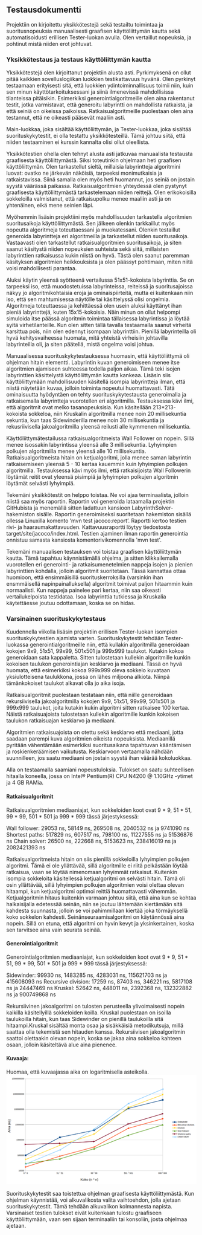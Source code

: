 ## Testausdokumentti

Projektiin on kirjoitettu yksikkötestejä sekä testailtu toimintaa ja suoritusnopeuksia manuaalisesti graafisen käyttöliittymän kautta sekä automatisoidusti erillisen Tester-luokan avulla. Olen vertaillut nopeuksia, ja pohtinut mistä niiden erot johtuvat.

### Yksikkötestaus ja testaus käyttöliittymän kautta

Yksikkötestejä olen kirjoittanut projektiin alusta asti. Pyrkimyksenä on ollut pitää kaikkien sovelluslogiikan luokkien testikattavuus hyvänä. Olen pyrkinyt testaamaan erityisesti sitä, että luokkien ydintoiminnallisuus toimii niin, kuin sen minun käyttötarkoituksessani ja siinä ilmenevissä mahdollisissa tilanteissa pitäisikin. Esimerkiksi generointialgoritmeille olen aina rakentanut testit, jotka varmistavat, että generoitu labyrintti on mahdollista ratkaista, ja että seiniä on oikeissa paikoissa. Ratkaisualgoritmeille puolestaan olen aina testannut, että ne oikeasti pääsevät maaliin asti.

Main-luokkaa, joka sisältää käyttöliittymän, ja Tester-luokkaa, joka sisältää suorituskykytestit, ei olla testattu yksikkötesteillä. Tämä johtuu siitä, että niiden testaaminen ei kurssin kannalta olisi ollut oleellista.

Yksikkötestien ohella olen tehnyt alusta asti jatkuvaa manuaalista testausta graafisesta käyttöliittymästä. Siksi toteutinkin ohjelmaan heti graafisen käyttöliittymän. Olen tarkastellut sieltä, millaisia labyrintteja algoritmini luovat: ovatko ne järkevän näköisiä, tarpeeksi monimutkaisia ja ratkaistavissa. Siinä samalla olen myös heti huomannut, jos seiniä on jostain syystä väärässä paikassa. Ratkaisualgoritmien yhteydessä olen pystynyt graafisesta käyttöliittymästä tarkastelemaan niiden reittejä. Olen erikokoisilla sokkeloilla valmistanut, että ratkaisupolku menee maaliin asti ja on yhtenäinen, eikä mene seinien läpi.

Myöhemmin lisäsin projektiini myös mahdollisuuden tarkastella algoritmien suoritusaikoja käyttöliittymästä. Sen jälkeen olenkin tarkkaillut myös nopeutta algoritmeja toteuttaessani ja muokatessani. Olenkin testaillut generoida labyrintteja eri algoritmeilla ja tarkastellut niiden suoritusaikoja. Vastaavasti olen tarkastellut ratkaisualgoritmien suoritusaikoja, ja siten saanut käsitystä niiden nopeuksien suhteista sekä siitä, millaisten labyrinttien ratkaisussa kukin niistä on hyvä. Tästä olen saanut paremman käsityksen algoritmien heikkouksista ja olen päässyt pohtimaan, miten niitä voisi mahdollisesti parantaa.

Aluksi käytin yleensä syötteenä vertailussa 51x51-kokoista labyrinttia. Se on tarpeeksi iso, että muodostetuissa labyrinteissa, reiteissä ja suoritusajoissa näkyy jo algoritmikohtaisia eroja ja ominaispiirteitä, mutta ei kuitenkaan niin iso, että sen mahtumisessa näytölle tai käsittelyssä olisi ongelmia. Algoritmeja toteuttaessa ja kehittäessä olen usein aluksi käyttänyt ihan pieniä labyrinttejä, kuten 15x15-kokoisia. Näin minun on ollut helpompi simuloida itse päässä algoritmin toimintaa tällaisessa labyrintissa ja löytää syitä virhetilanteille. Kun olen sitten tällä tavalla testaamalla saanut virheitä karsittua pois, niin olen edennyt isompaan labyrinttiin. Pienillä labyrinteilla oli hyvä kehitysvaiheessa huomata, mitä yhteistä virheisiin johtavilla labyrinteilla oli, ja siten päätellä, mistä ongelma voisi johtua.

Manuaalisessa suorituskykytestauksessa huomasin, että käyttöliittymä oli ohjelman hitain elementti. Labyrintin kuvan generoimiseen menee itse algoritmien ajamiseen suhteessa todella paljon aikaa. Tämä teki isojen labyrinttien käsittelystä käyttöliittymän kautta kankeaa. Lisäsin siis käyttöliittymään mahdollisuuden käsitellä isompia labyrintteja ilman, että niistä näytetään kuvaa, jolloin toiminta nopeutui huomattavasti. Tätä ominaisuutta hyödyntäen on tehty suorituskykytestausta generoimalla ja ratkaisemalla labyrintteja vuorotellen eri algoritmilla. Testauksessa kävi ilmi, että algoritmit ovat melko tasanopeuksisia. Kun käsitellään 213*213-kokoista sokkeloa, niin Kruskalin algoritmilla menee noin 20 millisekuntia sekuntia, kun taas Sidewinderilla menee noin 30 millisekuntia ja rekusriivisella jakoalgoritmilla yleensä reilusti alle kymmenen millisekuntia.

Käyttöliittymätestailussa ratkaisualgoritmeista Wall Follower on nopein. Sillä menee isossakin labyrintissa yleensä alle 3 millisekuntia. Lyhyimpien polkujen algoritmilla menee yleensä alle 10 millisekuntia. Ratkaisualgoritmeista hitain on ketjualgoritmi, jolla menee saman labyrintin ratkaisemiseen yleensä 5 - 10 kertaa kauemmin kuin lyhyimpien polkujen algoritmilla. Testauksessa kävi myös ilmi, että ratkaisijoista Wall Followerin löytämät reitit ovat yleensä pisimpiä ja lyhyimpien polkujen algoritmin löytämät selvästi lyhyimpiä.

Tekemäni yksikkötestit on helppo toistaa. Ne voi ajaa terminaalista, jolloin niistä saa myös raportin. Raportin voi generoida lataamalla projektin GitHubista ja menemällä sitten ladattuun kansioon LabyrinthSolver-hakemiston sisälle. Raportin generoimiseksi suoritetaan hakemiston sisällä ollessa Linuxilla komento ’mvn test jacoco:report’. Raportti kertoo testien rivi- ja haaraumakattavuuden. Kattavuusraportti löytyy tiedostosta target/site/jacoco/index.html. Testien ajaminen ilman raportin generointia onnistuu samasta kansiosta komentorivikomennolla 'mvn test'.

Tekemäni manuaalisen testauksen voi toistaa graafisen käyttöliittymän kautta. Tämä tapahtuu käynnistämällä ohjelma, ja sitten klikkailemalla vuorotellen eri generointi- ja ratkaisumenetelmien nappeja isojen ja pienien labyrinttien kohdalla, jolloin algoritmit suoritetaan. Tässä kannattaa ottaa huomioon, että ensimmäisillä suorituskerroksilla (varsinkin ihan ensmmäisellä napinpainalluksella) algoritmit toimivat paljon hitaammin kuin normaalisti. Kun nappeja painelee pari kertaa, niin saa oikeasti vertailukelpoista testidataa. Isoa labyrinttia tutkiessa ja Kruskalia käytettäesse joutuu odottamaan, koska se on hidas.

### Varsinainen suorituskykytestaus

Kuudennella viikolla lisäsin projektiin erillisen Tester-luokan isompien suorituskykytestien ajamista varten. Suorituskykytestit tehdään Tester-luokassa generointialgoritmeille niin, että kullakin algoritmilla generoidaan kokojen 9x9, 51x51, 99x99, 501x501 ja 999x999 taulukot. Kutakin kokoa generoidaan sata kappaletta. Sitten tulostetaan kullekin algoritmille kunkin kokoisen taulukon generointiajan keskiarvo ja mediaani. Tässä on hyvä huomata, että esimerkiksi kokoa 999x999 oleva sokkelo kuvataan yksiulotteisena taulukkona, jossa on lähes miljoona alkiota. Niinpä tämänkokoiset taulukot alkavat olla jo aika isoja.

Ratkaisualgoritmit puolestaan testataan niin, että niille generoidaan rekursiivisella jakoalgoritmilla kokojen 9x9, 51x51, 99x99, 501x501 ja 999x999 taulukot, joita kutakin kukin algoritmi sitten ratkaisee 100 kertaa. Näistä ratkaisuajoista tulostetaan kullekin algoritmille kunkin kokoisen taulukon ratkaisuajan keskiarvo ja mediaani.

Algoritmien ratkaisuajoista on otettu sekä keskiarvo että mediaani, jotta saadaan parempi kuva algoritmien oikeista nopeuksista. Mediaanillä pyritään vähentämään esimerkiksi suoritusaikana tapahtuvan kääntämisen ja roskienkeräämisen vaikutusta. Keskiarvoon vertaamalla nähdään suunnilleen, jos saatu mediaani on jostain syystä ihan väärää kokoluokkaa.

Alla on testaamalla saamiani nopeustuloksia. Tulokset on saatu suhteellisen hitaalla koneella, jossa on Intel® Pentium(R) CPU N4200 @ 1.10GHz -ytimet ja 4 GB RAMia.

#### Ratkaisualgoritmit

Ratkaisualgoritmien mediaaniajat, kun sokkeloiden koot ovat 9 * 9,	51 * 51,	99 * 99,	501 * 501 ja	999 * 999 tässä järjestyksessä:

Wall follower:	29053 ns,	58149 ns,	269508 ns,	2040532 ns ja	9741090 ns
Shortest paths:	517829 ns,	607517 ns,	798100 ns,	11227555 ns ja	51536876 ns
Chain solver:	26500 ns,	222668 ns, 5153623 ns,	238416019 ns ja	2082421393 ns


Ratkaisualgoritmeista hitain on siis pienillä sokkeloilla lyhyimpien polkujen algoritmi. Tämä ei ole yllättävää, sillä algoritmille ei riitä pelkästään löytää ratkaisua, vaan se löytää nimenomaan lyhyimmät ratkaisut. Kuitenkin isompia sokkeloita käsitellessä ketjualgoritmi on selvästi hitain. Tämä oli osin yllättävää, sillä lyhyimpien polkujen algoritmien voisi olettaa olevan hitaampi, kun ketjualgoritmi optimoi reittiä huomattavasti vähemmän. Ketjualgoritmin hitaus kuitenkin varmaan johtuu siitä, että aina kun se kohtaa halkaisijalla edetessää seinän, niin se joutuu lähtemään kiertämään sitä kahdesta suunnasta, jolloin se voi pahimmillaan kiertää joka törmäyksellä koko sokkelon kahdesti. Seinänseuraamisalgoritmi on käytännössä aina nopein. Sillä on etuna, että algoritmi on hyvin kevyt ja yksinkertainen, koska sen tarvitsee aina vain seurata seinää.

#### Generointialgoritmit

Generointialgoritmien mediaaniajat, kun sokkeloiden koot ovat 9 * 9,	51 * 51,	99 * 99,	501 * 501 ja	999 * 999 tässä järjestyksessä:

Sidewinder:	99930 ns,	1483285 ns,	4283031 ns,	115621703 ns ja	415608093 ns
Recursive division:	17259 ns,	87403 ns,	346221 ns,	5817108 ns ja	24447469 ns
Kruskal:	52642 ns,	448011 ns,	2392368 ns,	132322882 ns ja	900749868 ns


Rekursiivinen jakoalgoritmi on tulosten perusteella ylivoimaisesti nopein kaikilla käsitellyillä sokkeloiden koilla. Kruskal puolestaan on isoilla taulukoilla hitain, kun taas Sidewinder on pienillä taulukoilla sitä hitaampi.Kruskal sisältää monta osaa ja sisäkkäisiä metodikutsuja, millä saattaa olla tekemistä sen hitauden kanssa. Rekursiivisen jakoalgoritmin saattoi olettaakin olevan nopein, koska se jakaa aina sokkeloa kahteen osaan, jolloin käsiteltävä alue aina pienenee.


#### Kuvaaja:
Huomaa, että kuvaajassa aika on logaritmisella asteikolla.
![Nopeuskuvaaja](https://github.com/fannif/labyrinttiratkoja/blob/master/dokumentaatio/algoritmiNopeusKuvaaja.png "Nopeuskuvaaja")

Suorituskykytestit saa toistettua ohjelman graafisesta käyttöliittymästä. Kun ohjelman käynnistää, voi alkuvalikosta valita vaihtoehdon, jolla ajetaan suorituskykytestit. Tämä tehdään alkuvalikon kolmannesta napista. Varsinaiset testien tulokset eivät kuitenkaan tulostu graafiseen käyttöliittymään, vaan sen sijaan terminaaliin tai konsoliin, josta ohjelmaa ajetaan.
